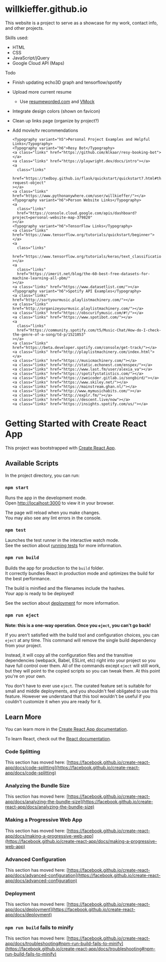 # willkieffer.github.io

This website is a project to serve as a showcase for my work, contact info, and other projects.

Skills used:

- HTML
- CSS
- JavaScript/jQuery
- Google Cloud API (Maps)

Todo

- Finish updating echo3D graph and tensorflow/spotify
- Upload more current resume
  - Use [resumeworded.com](https://resumeworded.com/) and [VMock](https://www.vmock.com/default/login)
- Integrate design colors (shown on favicon)
- Clean up links page (organize by project?)
- Add movie/tv recommendations


      <Typography variant="h5">Personal Project Examples and Helpful Links</Typography>
      <Typography variant="h6">Resy Bot</Typography>
      <a class="links" href="https://github.com/Alkaar/resy-booking-bot"></a>
      <a class="links" href="https://playwright.dev/docs/intro"></a>
      <a
        class="links"
        href="https://tedboy.github.io/flask/quickstart/quickstart7.html#the-request-object"
      ></a>
      <a class="links" href="https://www.pythonanywhere.com/user/willkieffer/"></a>
      <Typography variant="h6">Person Website Links</Typography>
      <a
        class="links"
        href="https://console.cloud.google.com/apis/dashboard?project=personal-website-map-379820"
      ></a>
      <Typography variant="h6">TensorFlow Links</Typography>
      <a class="links" href="https://www.tensorflow.org/tutorials/quickstart/beginner"></a>
      <a
        class="links"
        href="https://www.tensorflow.org/tutorials/keras/text_classification_with_hub"
      ></a>
      <a
        class="links"
        href="https://imerit.net/blog/the-60-best-free-datasets-for-machine-learning-all-pbm/"
      ></a>
      <a class="links" href="https://www.datasetlist.com/"></a>
      <Typography variant="h6">Spotify API Examples</Typography>
      <a class="links" href="http://sortyourmusic.playlistmachinery.com/"></a>
      <a class="links" href="http://organizeyourmusic.playlistmachinery.com/"></a>
      <a class="links" href="https://obscurifymusic.com/#!/"></a>
      <a class="links" href="https://www.spotibot.com/"></a>
      <a
        class="links"
        href="https://community.spotify.com/t5/Music-Chat/How-do-I-check-the-genre-of-a-song/td-p/1521053"
      ></a>
      <a class="links" href="https://beta.developer.spotify.com/console/get-track/"></a>
      <a class="links" href="http://playlistmachinery.com/index.html"></a>
      <a class="links" href="https://musicmachinery.com/"></a>
      <a class="links" href="http://static.echonest.com/enspex/"></a>
      <a class="links" href="https://www.last.fm/user/alexia_va"></a>
      <a class="links" href="https://spotifystatistics.com/"></a>
      <a class="links" href="https://zweicoder.gitlab.io/songbird/"></a>
      <a class="links" href="https://www.skiley.net/"></a>
      <a class="links" href="https://mainstream.ghan.nl/"></a>
      <a class="links" href="http://www.mymusichabits.com/"></a>
      <a class="links" href="http://explr.fm/"></a>
      <a class="links" href="https://descent.live/now"></a>
      <a class="links" href="https://insights.spotify.com/us/"></a>




# Getting Started with Create React App

This project was bootstrapped with [Create React App](https://github.com/facebook/create-react-app).

## Available Scripts

In the project directory, you can run:

### `npm start`

Runs the app in the development mode.\
Open [http://localhost:3000](http://localhost:3000) to view it in your browser.

The page will reload when you make changes.\
You may also see any lint errors in the console.

### `npm test`

Launches the test runner in the interactive watch mode.\
See the section about [running tests](https://facebook.github.io/create-react-app/docs/running-tests) for more information.

### `npm run build`

Builds the app for production to the `build` folder.\
It correctly bundles React in production mode and optimizes the build for the best performance.

The build is minified and the filenames include the hashes.\
Your app is ready to be deployed!

See the section about [deployment](https://facebook.github.io/create-react-app/docs/deployment) for more information.

### `npm run eject`

**Note: this is a one-way operation. Once you `eject`, you can't go back!**

If you aren't satisfied with the build tool and configuration choices, you can `eject` at any time. This command will remove the single build dependency from your project.

Instead, it will copy all the configuration files and the transitive dependencies (webpack, Babel, ESLint, etc) right into your project so you have full control over them. All of the commands except `eject` will still work, but they will point to the copied scripts so you can tweak them. At this point you're on your own.

You don't have to ever use `eject`. The curated feature set is suitable for small and middle deployments, and you shouldn't feel obligated to use this feature. However we understand that this tool wouldn't be useful if you couldn't customize it when you are ready for it.

## Learn More

You can learn more in the [Create React App documentation](https://facebook.github.io/create-react-app/docs/getting-started).

To learn React, check out the [React documentation](https://reactjs.org/).

### Code Splitting

This section has moved here: [https://facebook.github.io/create-react-app/docs/code-splitting](https://facebook.github.io/create-react-app/docs/code-splitting)

### Analyzing the Bundle Size

This section has moved here: [https://facebook.github.io/create-react-app/docs/analyzing-the-bundle-size](https://facebook.github.io/create-react-app/docs/analyzing-the-bundle-size)

### Making a Progressive Web App

This section has moved here: [https://facebook.github.io/create-react-app/docs/making-a-progressive-web-app](https://facebook.github.io/create-react-app/docs/making-a-progressive-web-app)

### Advanced Configuration

This section has moved here: [https://facebook.github.io/create-react-app/docs/advanced-configuration](https://facebook.github.io/create-react-app/docs/advanced-configuration)

### Deployment

This section has moved here: [https://facebook.github.io/create-react-app/docs/deployment](https://facebook.github.io/create-react-app/docs/deployment)

### `npm run build` fails to minify

This section has moved here: [https://facebook.github.io/create-react-app/docs/troubleshooting#npm-run-build-fails-to-minify](https://facebook.github.io/create-react-app/docs/troubleshooting#npm-run-build-fails-to-minify)
